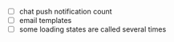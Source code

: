 - [ ] chat push notification count
- [ ] email templates
- [ ] some loading states are called several times
